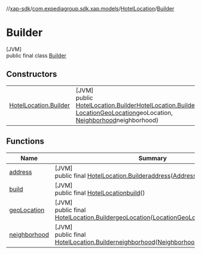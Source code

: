 //[xap-sdk](../../../../index.md)/[com.expediagroup.sdk.xap.models](../../index.md)/[HotelLocation](../index.md)/[Builder](index.md)

# Builder

[JVM]\
public final class [Builder](index.md)

## Constructors

| | |
|---|---|
| [HotelLocation.Builder](-hotel-location.-builder.md) | [JVM]<br>public [HotelLocation.Builder](index.md)[HotelLocation.Builder](-hotel-location.-builder.md)([Address](../../-address/index.md)address, [LocationGeoLocation](../../-location-geo-location/index.md)geoLocation, [Neighborhood](../../-neighborhood/index.md)neighborhood) |

## Functions

| Name | Summary |
|---|---|
| [address](address.md) | [JVM]<br>public final [HotelLocation.Builder](index.md)[address](address.md)([Address](../../-address/index.md)address) |
| [build](build.md) | [JVM]<br>public final [HotelLocation](../index.md)[build](build.md)() |
| [geoLocation](geo-location.md) | [JVM]<br>public final [HotelLocation.Builder](index.md)[geoLocation](geo-location.md)([LocationGeoLocation](../../-location-geo-location/index.md)geoLocation) |
| [neighborhood](neighborhood.md) | [JVM]<br>public final [HotelLocation.Builder](index.md)[neighborhood](neighborhood.md)([Neighborhood](../../-neighborhood/index.md)neighborhood) |
